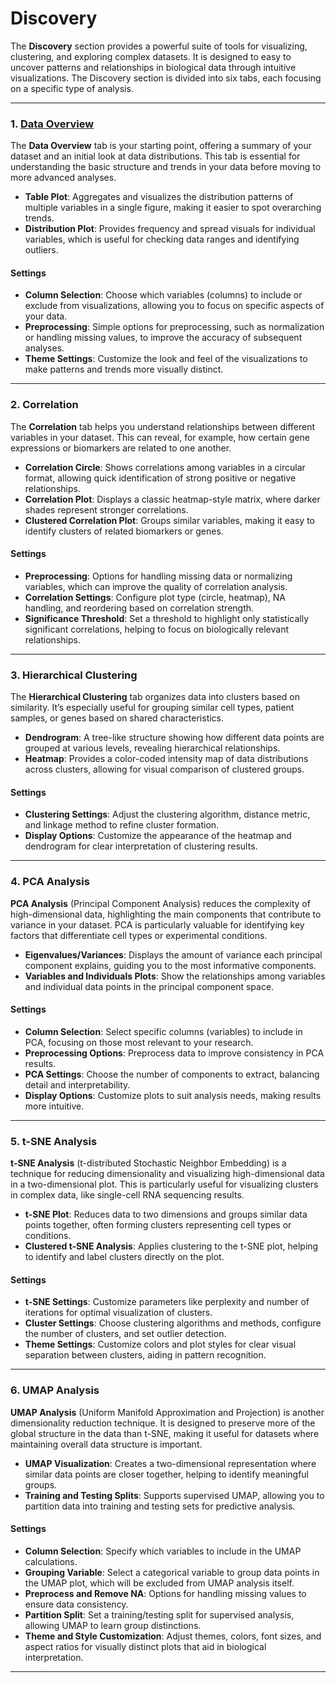 # Discovery

The **Discovery** section provides a powerful suite of tools for visualizing, clustering, and exploring complex datasets. It is designed to easy to uncover patterns and relationships in biological data through intuitive visualizations. The Discovery section is divided into six tabs, each focusing on a specific type of analysis.

***

### 1. [Data Overview](./#id-1.-data-overview)

The **Data Overview** tab is your starting point, offering a summary of your dataset and an initial look at data distributions. This tab is essential for understanding the basic structure and trends in your data before moving to more advanced analyses.

* **Table Plot**: Aggregates and visualizes the distribution patterns of multiple variables in a single figure, making it easier to spot overarching trends.
* **Distribution Plot**: Provides frequency and spread visuals for individual variables, which is useful for checking data ranges and identifying outliers.

#### Settings

* **Column Selection**: Choose which variables (columns) to include or exclude from visualizations, allowing you to focus on specific aspects of your data.
* **Preprocessing**: Simple options for preprocessing, such as normalization or handling missing values, to improve the accuracy of subsequent analyses.
* **Theme Settings**: Customize the look and feel of the visualizations to make patterns and trends more visually distinct.

***

### 2. Correlation

The **Correlation** tab helps you understand relationships between different variables in your dataset. This can reveal, for example, how certain gene expressions or biomarkers are related to one another.

* **Correlation Circle**: Shows correlations among variables in a circular format, allowing quick identification of strong positive or negative relationships.
* **Correlation Plot**: Displays a classic heatmap-style matrix, where darker shades represent stronger correlations.
* **Clustered Correlation Plot**: Groups similar variables, making it easy to identify clusters of related biomarkers or genes.

#### Settings

* **Preprocessing**: Options for handling missing data or normalizing variables, which can improve the quality of correlation analysis.
* **Correlation Settings**: Configure plot type (circle, heatmap), NA handling, and reordering based on correlation strength.
* **Significance Threshold**: Set a threshold to highlight only statistically significant correlations, helping to focus on biologically relevant relationships.

***

### 3. Hierarchical Clustering

The **Hierarchical Clustering** tab organizes data into clusters based on similarity. It’s especially useful for grouping similar cell types, patient samples, or genes based on shared characteristics.

* **Dendrogram**: A tree-like structure showing how different data points are grouped at various levels, revealing hierarchical relationships.
* **Heatmap**: Provides a color-coded intensity map of data distributions across clusters, allowing for visual comparison of clustered groups.

#### Settings

* **Clustering Settings**: Adjust the clustering algorithm, distance metric, and linkage method to refine cluster formation.
* **Display Options**: Customize the appearance of the heatmap and dendrogram for clear interpretation of clustering results.

***

### 4. PCA Analysis

**PCA Analysis** (Principal Component Analysis) reduces the complexity of high-dimensional data, highlighting the main components that contribute to variance in your dataset. PCA is particularly valuable for identifying key factors that differentiate cell types or experimental conditions.

* **Eigenvalues/Variances**: Displays the amount of variance each principal component explains, guiding you to the most informative components.
* **Variables and Individuals Plots**: Show the relationships among variables and individual data points in the principal component space.

#### Settings

* **Column Selection**: Select specific columns (variables) to include in PCA, focusing on those most relevant to your research.
* **Preprocessing Options**: Preprocess data to improve consistency in PCA results.
* **PCA Settings**: Choose the number of components to extract, balancing detail and interpretability.
* **Display Options**: Customize plots to suit analysis needs, making results more intuitive.

***

### 5. t-SNE Analysis

**t-SNE Analysis** (t-distributed Stochastic Neighbor Embedding) is a technique for reducing dimensionality and visualizing high-dimensional data in a two-dimensional plot. This is particularly useful for visualizing clusters in complex data, like single-cell RNA sequencing results.

* **t-SNE Plot**: Reduces data to two dimensions and groups similar data points together, often forming clusters representing cell types or conditions.
* **Clustered t-SNE Analysis**: Applies clustering to the t-SNE plot, helping to identify and label clusters directly on the plot.

#### Settings

* **t-SNE Settings**: Customize parameters like perplexity and number of iterations for optimal visualization of clusters.
* **Cluster Settings**: Choose clustering algorithms and methods, configure the number of clusters, and set outlier detection.
* **Theme Settings**: Customize colors and plot styles for clear visual separation between clusters, aiding in pattern recognition.

***

### 6. UMAP Analysis

**UMAP Analysis** (Uniform Manifold Approximation and Projection) is another dimensionality reduction technique. It is designed to preserve more of the global structure in the data than t-SNE, making it useful for datasets where maintaining overall data structure is important.

* **UMAP Visualization**: Creates a two-dimensional representation where similar data points are closer together, helping to identify meaningful groups.
* **Training and Testing Splits**: Supports supervised UMAP, allowing you to partition data into training and testing sets for predictive analysis.

#### Settings

* **Column Selection**: Specify which variables to include in the UMAP calculations.
* **Grouping Variable**: Select a categorical variable to group data points in the UMAP plot, which will be excluded from UMAP analysis itself.
* **Preprocess and Remove NA**: Options for handling missing values to ensure data consistency.
* **Partition Split**: Set a training/testing split for supervised analysis, allowing UMAP to learn group distinctions.
* **Theme and Style Customization**: Adjust themes, colors, font sizes, and aspect ratios for visually distinct plots that aid in biological interpretation.

***
